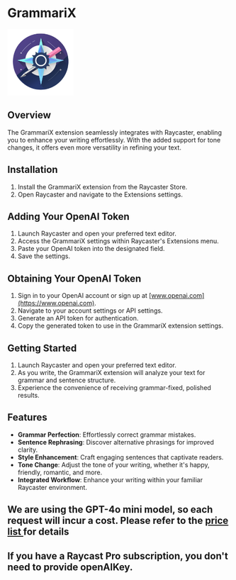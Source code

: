 # GrammariX

<img src="./assets/icon.png" alt="Grammar Fixer Logo" width="150px">

## Overview

The GrammariX extension seamlessly integrates with Raycaster, enabling you to enhance your writing effortlessly. With the added support for tone changes, it offers even more versatility in refining your text.

## Installation

1. Install the GrammariX extension from the Raycaster Store.
2. Open Raycaster and navigate to the Extensions settings.

## Adding Your OpenAI Token

1. Launch Raycaster and open your preferred text editor.
2. Access the GrammariX settings within Raycaster's Extensions menu.
3. Paste your OpenAI token into the designated field.
4. Save the settings.

## Obtaining Your OpenAI Token

1. Sign in to your OpenAI account or sign up at [www.openai.com](https://www.openai.com).
2. Navigate to your account settings or API settings.
3. Generate an API token for authentication.
4. Copy the generated token to use in the GrammariX extension settings.

## Getting Started

1. Launch Raycaster and open your preferred text editor.
2. As you write, the GrammariX extension will analyze your text for grammar and sentence structure.
3. Experience the convenience of receiving grammar-fixed, polished results.

## Features

- **Grammar Perfection**: Effortlessly correct grammar mistakes.
- **Sentence Rephrasing**: Discover alternative phrasings for improved clarity.
- **Style Enhancement**: Craft engaging sentences that captivate readers.
- **Tone Change**: Adjust the tone of your writing, whether it's happy, friendly, romantic, and more.
- **Integrated Workflow**: Enhance your writing within your familiar Raycaster environment.

## We are using the GPT-4o mini model, so each request will incur a cost. Please refer to the [price list ](https://openai.com/pricing) for details

## If you have a Raycast Pro subscription, you don't need to provide openAIKey.
